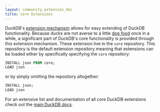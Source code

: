 ```yaml
---
layout: community_extension_doc
title: Core Extensions
---
```


DuckDB's [extension mechanism](https://duckdb.org/docs/extensions/overview) allows for easy extending of DuckDB functionality. Because ducks are not averse to a little [dog food](https://en.wikipedia.org/wiki/Eating_your_own_dog_food) once in a while, a significant part of DuckDB's core functionality is provided through this extension mechanism. These extension live in the `core` repository. This  repository is the default extension repository meaning that extensions can be loaded either by specifically specifying the `core` repository:

```sql
INSTALL json FROM core;
LOAD json
```

or by simply omitting the repository altogether:

```sql
INSTALL json;
LOAD json
```

For an extensive list and documentation of all core DuckDB extensions check out the [main DuckDB docs](https://duckdb.org/docs/stable/core_extensions/overview).
